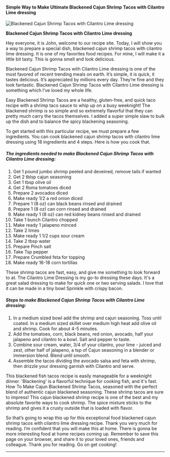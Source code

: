             

#### Simple Way to Make Ultimate Blackened Cajun Shrimp Tacos with Cilantro Lime dressing

![Blackened Cajun Shrimp Tacos with Cilantro Lime dressing](https://img-global.cpcdn.com/recipes/b87ae7452573a1f7/751x532cq70/blackened-cajun-shrimp-tacos-with-cilantro-lime-dressing-recipe-main-photo.jpg)

**Blackened Cajun Shrimp Tacos with Cilantro Lime dressing**

Hey everyone, it is John, welcome to our recipe site. Today, I will show you a way to prepare a special dish, blackened cajun shrimp tacos with cilantro lime dressing. It is one of my favorites food recipes. For mine, I will make it a little bit tasty. This is gonna smell and look delicious.

Blackened Cajun Shrimp Tacos with Cilantro Lime dressing is one of the most favored of recent trending meals on earth. It’s simple, it is quick, it tastes delicious. It’s appreciated by millions every day. They’re fine and they look fantastic. Blackened Cajun Shrimp Tacos with Cilantro Lime dressing is something which I’ve loved my whole life.

Easy Blackened Shrimp Tacos are a healthy, gluten-free, and quick taco recipe with a shrimp taco sauce to whip up on a busy weeknight! The blackened shrimp is so simple and so extremely flavorful that they can pretty much carry the tacos themselves. I added a super simple slaw to bulk up the dish and to balance the spicy blackening seasoning.

To get started with this particular recipe, we must prepare a few ingredients. You can cook blackened cajun shrimp tacos with cilantro lime dressing using 18 ingredients and 4 steps. Here is how you cook that.

##### The ingredients needed to make Blackened Cajun Shrimp Tacos with Cilantro Lime dressing:

1.  Get 1 pound jumbo shrimp peeled and deveined, remove tails if wanted
2.  Get 2 tblsp cajun seasoning
3.  Get 1 tbsp olive oil
4.  Get 2 Roma tomatoes diced
5.  Prepare 2 avocados diced
6.  Make ready 1/2 a red onion diced
7.  Prepare 1 (8 oz) can black beans rinsed and drained
8.  Prepare 1 (8 oz) can corn rinsed and drained
9.  Make ready 1 (8 oz) can red kidney beans rinsed and drained
10.  Take 1 bunch Cilantro chopped
11.  Make ready 1 jalapeno minced
12.  Take 2 limes
13.  Make ready 1 1/2 cups sour cream
14.  Take 2 tbsp water
15.  Prepare Pinch salt
16.  Take Tsp pepper
17.  Prepare Crumbled feta for topping
18.  Make ready 16-18 corn tortillas

These shrimp tacos are fast, easy, and give me something to look forward to at. The Cilantro Lime Dressing is my go-to dressing these days. It's a great salad dressing to make for quick one or two serving salads. I love that it can be made in a tiny bowl Sprinkle with crispy bacon.

##### Steps to make Blackened Cajun Shrimp Tacos with Cilantro Lime dressing:

1.  In a medium sized bowl add the shrimp and cajun seasoning. Toss until coated. In a medium sized skillet over medium high heat add olive oil and shrimp. Cook for about 4-5 minutes.
2.  Add the tomatoes, corn, black beans, red onion, avocado, half your jalapeno and cilantro to a bowl. Salt and pepper to taste.
3.  Combine sour cream, water, 3/4 of your cilantro, your lime - juiced and zest, other half of jalapeno, a tsp of Cajun seasoning in a blender or immersion blend. Blend until smooth.
4.  Assemble the tacos dividing the avocado salsa and feta with shrimp, then drizzle your dressing garnish with Cilantro and serve.

This blackened fish tacos recipe is easily manageable for a weeknight dinner. 'Blackening' is a flavorful technique for cooking fish, and it's fast. How To Make Cajun Blackened Shrimp Tacos, seasoned with the perfect blend of authentic cajun blackened seasoning. These shrimp tacos are sure to impress! This cajun blackened shrimp recipe is one of the best and my absolute favorite ways to cook shrimp. The spice mixture sticks to the shrimp and gives it a crusty outside that is loaded with flavor.

So that’s going to wrap this up for this exceptional food blackened cajun shrimp tacos with cilantro lime dressing recipe. Thank you very much for reading. I’m confident that you will make this at home. There is gonna be more interesting food at home recipes coming up. Remember to save this page on your browser, and share it to your loved ones, friends and colleague. Thank you for reading. Go on get cooking!

* * *